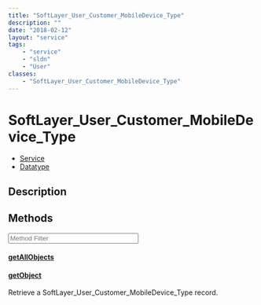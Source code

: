 ```yaml
---
title: "SoftLayer_User_Customer_MobileDevice_Type"
description: ""
date: "2018-02-12"
layout: "service"
tags:
    - "service"
    - "sldn"
    - "User"
classes:
    - "SoftLayer_User_Customer_MobileDevice_Type"
---
```

# SoftLayer_User_Customer_MobileDevice_Type
<div id='service-datatype'>
    <ul id='sldn-reference-tabs'>
    <li id='service'> <a href='/reference/services/SoftLayer_User_Customer_MobileDevice_Type' >Service</a></li>    <li id='datatype'> <a href='/reference/datatypes/SoftLayer_User_Customer_MobileDevice_Type' >Datatype</a></li>
    </ul>
</div>

## Description






        
<div id="properties" class="content service-content">

## Methods

<div class="view-filters">
    <div class="clearfix">
        <div class="search-input-box">
            <input placeholder="Method Filter" onkeyup="titleSearch(inputId='edit-combine', divId='method-div', elementClass='method-row')" 
                type="text" id="edit-combine" value="" size="30" maxlength="128" class="form-text">
        </div>
    </div>
</div>

<div id="method-div">

<div class="method-row">

#### [getAllObjects](/reference/services/SoftLayer_User_Customer_MobileDevice_Type/getAllObjects)


</div>

<div class="method-row">

#### [getObject](/reference/services/SoftLayer_User_Customer_MobileDevice_Type/getObject)
Retrieve a SoftLayer_User_Customer_MobileDevice_Type record.

</div>
</div>

</div>

